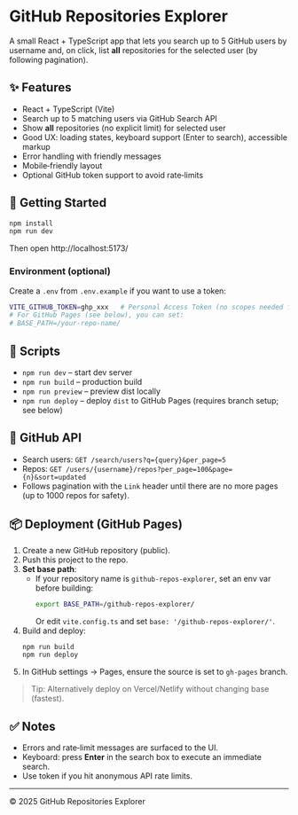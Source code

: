 # GitHub Repositories Explorer

A small React + TypeScript app that lets you search up to 5 GitHub users by username and, on click, list **all** repositories for the selected user (by following pagination).

## ✨ Features

- React + TypeScript (Vite)
- Search up to 5 matching users via GitHub Search API
- Show **all** repositories (no explicit limit) for selected user
- Good UX: loading states, keyboard support (Enter to search), accessible markup
- Error handling with friendly messages
- Mobile‑friendly layout
- Optional GitHub token support to avoid rate‑limits

## 🚀 Getting Started

```bash
npm install
npm run dev
```

Then open http://localhost:5173/

### Environment (optional)

Create a `.env` from `.env.example` if you want to use a token:

```bash
VITE_GITHUB_TOKEN=ghp_xxx   # Personal Access Token (no scopes needed for public data)
# For GitHub Pages (see below), you can set:
# BASE_PATH=/your-repo-name/
```

## 🧪 Scripts

- `npm run dev` – start dev server
- `npm run build` – production build
- `npm run preview` – preview dist locally
- `npm run deploy` – deploy `dist` to GitHub Pages (requires branch setup; see below)

## 🔗 GitHub API

- Search users: `GET /search/users?q={query}&per_page=5`
- Repos: `GET /users/{username}/repos?per_page=100&page={n}&sort=updated`
- Follows pagination with the `Link` header until there are no more pages (up to 1000 repos for safety).

## 📦 Deployment (GitHub Pages)

1. Create a new GitHub repository (public).
2. Push this project to the repo.
3. **Set base path**:
   - If your repository name is `github-repos-explorer`, set an env var before building:
     ```bash
     export BASE_PATH=/github-repos-explorer/
     ```
     Or edit `vite.config.ts` and set `base: '/github-repos-explorer/'`.
4. Build and deploy:
   ```bash
   npm run build
   npm run deploy
   ```
5. In GitHub settings → Pages, ensure the source is set to `gh-pages` branch.

> Tip: Alternatively deploy on Vercel/Netlify without changing base (fastest).

## ✅ Notes

- Errors and rate‑limit messages are surfaced to the UI.
- Keyboard: press **Enter** in the search box to execute an immediate search.
- Use token if you hit anonymous API rate limits.

---

© 2025 GitHub Repositories Explorer

